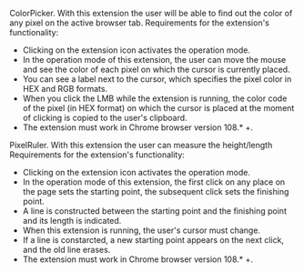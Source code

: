 ColorPicker. 
With this extension the user will be able to find out the color of any pixel on the active browser tab.
Requirements for the extension's functionality: 
- Clicking on the extension icon activates the operation mode. 
- In the operation mode of this extension, the user can move the mouse and see the color of each pixel on which the cursor is currently placed. 
- You can see a label next to the cursor, which specifies the pixel color in HEX and RGB formats. 
- When you click the LMB while the extension is running, the color code of the pixel (in HEX format) on which the cursor is placed at the moment of clicking is copied to the user's clipboard. 
- The extension must work in Chrome browser version 108.* +.


  
PixelRuler. 
With this extension the user can measure the height/length
Requirements for the extension's functionality: 
- Clicking on the extension icon activates the operation mode. 
- In the operation mode of this extension, the first click on any place on the page sets the starting point, the subsequent click sets the finishing point. 
- A line is constructed between the starting point and the finishing point and its length is indicated. 
- When this extension is running, the user's cursor must change. 
- If a line is constarcted, a new starting point appears on the next click, and the old line erases. 
- The extension must work in Chrome browser version 108.* +.
